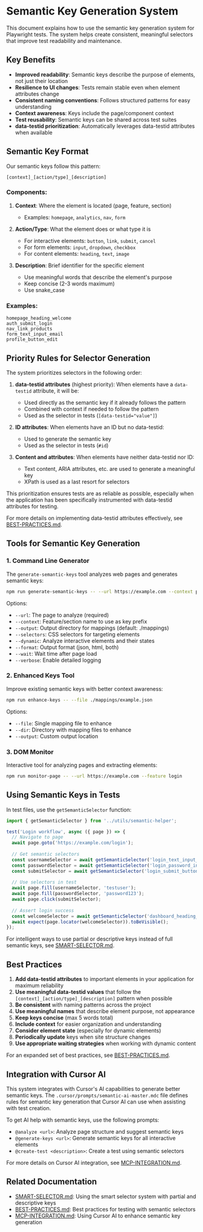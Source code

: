# Semantic Key Generation System

This document explains how to use the semantic key generation system for Playwright tests. The system helps create consistent, meaningful selectors that improve test readability and maintenance.

## Key Benefits

- **Improved readability**: Semantic keys describe the purpose of elements, not just their location
- **Resilience to UI changes**: Tests remain stable even when element attributes change
- **Consistent naming conventions**: Follows structured patterns for easy understanding
- **Context awareness**: Keys include the page/component context 
- **Test reusability**: Semantic keys can be shared across test suites
- **data-testid prioritization**: Automatically leverages data-testid attributes when available

## Semantic Key Format

Our semantic keys follow this pattern:

```
[context]_[action/type]_[description]
```

### Components:

1. **Context**: Where the element is located (page, feature, section)
   - Examples: `homepage`, `analytics`, `nav`, `form`

2. **Action/Type**: What the element does or what type it is
   - For interactive elements: `button`, `link`, `submit`, `cancel`
   - For form elements: `input`, `dropdown`, `checkbox`
   - For content elements: `heading`, `text`, `image`

3. **Description**: Brief identifier for the specific element
   - Use meaningful words that describe the element's purpose
   - Keep concise (2-3 words maximum)
   - Use snake_case

### Examples:

```
homepage_heading_welcome
auth_submit_login
nav_link_products
form_text_input_email
profile_button_edit
```

## Priority Rules for Selector Generation

The system prioritizes selectors in the following order:

1. **data-testid attributes** (highest priority): When elements have a `data-testid` attribute, it will be:
   - Used directly as the semantic key if it already follows the pattern
   - Combined with context if needed to follow the pattern
   - Used as the selector in tests (`[data-testid="value"]`)

2. **ID attributes**: When elements have an ID but no data-testid:
   - Used to generate the semantic key
   - Used as the selector in tests (`#id`)

3. **Content and attributes**: When elements have neither data-testid nor ID:
   - Text content, ARIA attributes, etc. are used to generate a meaningful key
   - XPath is used as a last resort for selectors

This prioritization ensures tests are as reliable as possible, especially when the application has been specifically instrumented with data-testid attributes for testing.

For more details on implementing data-testid attributes effectively, see [BEST-PRACTICES.md](BEST-PRACTICES.md).

## Tools for Semantic Key Generation

### 1. Command Line Generator

The `generate-semantic-keys` tool analyzes web pages and generates semantic keys:

```bash
npm run generate-semantic-keys -- --url https://example.com --context profile
```

Options:
- `--url`: The page to analyze (required)
- `--context`: Feature/section name to use as key prefix
- `--output`: Output directory for mappings (default: ./mappings)
- `--selectors`: CSS selectors for targeting elements
- `--dynamic`: Analyze interactive elements and their states
- `--format`: Output format (json, html, both)
- `--wait`: Wait time after page load
- `--verbose`: Enable detailed logging

### 2. Enhanced Keys Tool

Improve existing semantic keys with better context awareness:

```bash
npm run enhance-keys -- --file ./mappings/example.json 
```

Options:
- `--file`: Single mapping file to enhance
- `--dir`: Directory with mapping files to enhance
- `--output`: Custom output location

### 3. DOM Monitor

Interactive tool for analyzing pages and extracting elements:

```bash
npm run monitor-page -- --url https://example.com --feature login
```

## Using Semantic Keys in Tests

In test files, use the `getSemanticSelector` function:

```typescript
import { getSemanticSelector } from '../utils/semantic-helper';

test('Login workflow', async ({ page }) => {
  // Navigate to page
  await page.goto('https://example.com/login');
  
  // Get semantic selectors
  const usernameSelector = await getSemanticSelector('login_text_input_username');
  const passwordSelector = await getSemanticSelector('login_password_input');
  const submitSelector = await getSemanticSelector('login_submit_button');
  
  // Use selectors in test
  await page.fill(usernameSelector, 'testuser');
  await page.fill(passwordSelector, 'password123');
  await page.click(submitSelector);
  
  // Assert login success
  const welcomeSelector = await getSemanticSelector('dashboard_heading_welcome');
  await expect(page.locator(welcomeSelector)).toBeVisible();
});
```

For intelligent ways to use partial or descriptive keys instead of full semantic keys, see [SMART-SELECTOR.md](SMART-SELECTOR.md).

## Best Practices

1. **Add data-testid attributes** to important elements in your application for maximum reliability
2. **Use meaningful data-testid values** that follow the `[context]_[action/type]_[description]` pattern when possible
3. **Be consistent** with naming patterns across the project
4. **Use meaningful names** that describe element purpose, not appearance
5. **Keep keys concise** (max 5 words total)
6. **Include context** for easier organization and understanding
7. **Consider element state** (especially for dynamic elements)
8. **Periodically update** keys when site structure changes
9. **Use appropriate waiting strategies** when working with dynamic content

For an expanded set of best practices, see [BEST-PRACTICES.md](BEST-PRACTICES.md).

## Integration with Cursor AI

This system integrates with Cursor's AI capabilities to generate better semantic keys. The `.cursor/prompts/semantic-ai-master.mdc` file defines rules for semantic key generation that Cursor AI can use when assisting with test creation.

To get AI help with semantic keys, use the following prompts:

- `@analyze <url>`: Analyze page structure and suggest semantic keys
- `@generate-keys <url>`: Generate semantic keys for all interactive elements
- `@create-test <description>`: Create a test using semantic selectors 

For more details on Cursor AI integration, see [MCP-INTEGRATION.md](MCP-INTEGRATION.md).

## Related Documentation

- [SMART-SELECTOR.md](SMART-SELECTOR.md): Using the smart selector system with partial and descriptive keys
- [BEST-PRACTICES.md](BEST-PRACTICES.md): Best practices for testing with semantic selectors
- [MCP-INTEGRATION.md](MCP-INTEGRATION.md): Using Cursor AI to enhance semantic key generation 
